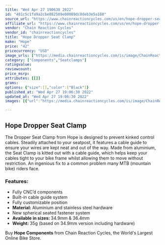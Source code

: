 ```yaml
---
title: "Wed Apr 27 190630 2022"
id: "481c5c1fa9a2cbe882509e00089dc8deb3e5a180"
source_url: "https://www.chainreactioncycles.com/us/en/hope-dropper-seat-clamp/rp-prod128153"
affiliate_url: "https://www.chainreactioncycles.com/us/en/hope-dropper-seat-clamp/rp-prod128153"
vendor: "Chain Reaction Cycles"
vendor_id: "chainreactioncycles"
title: "Hope Dropper Seat Clamp"
make: "Hope"
price: "42"
pricecurrency: "USD"
image_urls: ["https://media.chainreactioncycles.com/is/image/ChainReactionCycles/prod128153_Black_NE_01?wid=500&hei=505"]
category: ["Components","Seatclamps"]
ratingvalue: 
reviewcount: 
price_msrp: 
attributes: [[]]
grams: 
options: {"size":[],"color":["Black"]}
published_at: "Wed Apr 27 19:06:30 2022"
updated_at: "Wed Apr 27 19:06:30 2022"
images: [{"url":"https://media.chainreactioncycles.com/is/image/ChainReactionCycles/prod128153_Black_NE_01?wid=500&hei=505","path":"full/b558c370499ac7d4cc1a9c29071135cc98e934b0.jpg","checksum":"20d33f9f07a70ef734776cd5c1add3a1","status":"downloaded"}]

---
```

<h2 class="from-description-field">Hope Dropper Seat Clamp</h2>
<p>The Dropper Seat Clamp from Hope is designed to prevent kinked control cables. Steadily attached to your seatpost, it features a cable guide to ensure your wires are kept neat and out of the way.&nbsp;Made from aluminium, the Seat Clamp is kitted out with a cable guide, which helps keep your cables tight to your bike frame whilst allowing them to move without restriction. An ingenious fix to a common problem many MTB (mountain bike) riders face.&nbsp;</p>
<h3>Features:</h3>
<ul>
<li>Fully CNC&rsquo;d components</li>
<li>Built-in cable guide system</li>
<li>Fully customizable position</li>
<li><strong>Material:</strong> Aluminium and stainless steel hardware</li>
<li>New spherical seated fastener system</li>
<li><strong>Available in sizes:&nbsp;</strong>34.9mm &amp; 36.4mm</li>
<li><strong>Weight:&nbsp;</strong>35g (based on 34.9mm version including hardware)</li>
</ul>
<p class="from-description-field">Buy&nbsp;<strong>Hope Components</strong>&nbsp;from Chain Reaction Cycles, the World's Largest Online Bike Store.</p>
